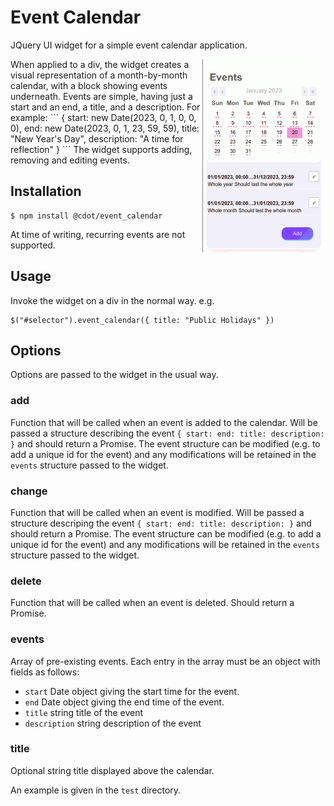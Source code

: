 # Event Calendar
JQuery UI widget for a simple event calendar application.

<img style="float:right" src="/images/splash.png" width="197" height="309" alt="Image" />
When applied to a div, the widget creates a visual representation of a
month-by-month calendar, with a block showing events underneath. Events
are simple, having just a start and an end, a title, and a description.
For example:
```
{
   start: new Date(2023, 0, 1, 0, 0, 0),
   end: new Date(2023, 0, 1, 23, 59, 59),
   title: "New Year's Day",
   description: "A time for reflection"
}
```
The widget supports adding, removing and editing events.

## Installation
```
$ npm install @cdot/event_calendar
```
At time of writing, recurring events are not supported.

## Usage
Invoke the widget on a div in the normal way. e.g.
```
$("#selector").event_calendar({ title: "Public Holidays" })
```
## Options
Options are passed to the widget in the usual way.

### add
Function that will be called when an event is added to the calendar. Will be passed a structure describing the event `{ start: end: title: description: }` and should return a Promise. The event structure can be modified (e.g. to add a unique id for the event) and any modifications will be retained in the `events` structure passed to the widget.

### change
Function that will be called when an event is modified. Will be passed a structure descriping the event `{ start: end: title: description: }` and should return a Promise. The event structure can be modified (e.g. to add a unique id for the event) and any modifications will be retained in the `events` structure passed to the widget.

### delete
Function that will be called when an event is deleted. Should return a Promise.

### events
Array of pre-existing events. Each entry in the array must be an object with fields as follows:
* `start` Date object giving the start time for the event.
* `end` Date object giving the end time of the event.
* `title` string title of the event
* `description` string description of the event

### title
Optional string title displayed above the calendar.

An example is given in the `test` directory.
